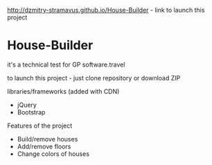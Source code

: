  http://dzmitry-stramavus.github.io/House-Builder  - link to launch this project

# House-Builder
it's a technical test for GP software.travel

to launch this project - just clone repository or download ZIP


libraries/frameworks (added with CDN)
* jQuery
* Bootstrap


Features of the project
* Build/remove houses
* Add/remove floors
* Change colors of houses

